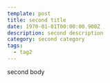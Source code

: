 ```yaml
---
template: post
title: second title
date: 1970-01-01T00:00:00.900Z
description: second description
category: second category
tags:
  - tag2
---
```

second body
